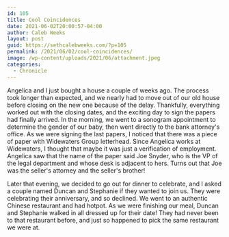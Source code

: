 ```yaml
---
id: 105
title: Cool Coincidences
date: 2021-06-02T20:00:57-04:00
author: Caleb Weeks
layout: post
guid: https://sethcalebweeks.com/?p=105
permalink: /2021/06/02/cool-coincidences/
image: /wp-content/uploads/2021/06/attachment.jpeg
categories:
  - Chronicle
---
```

Angelica and I just bought a house a couple of weeks ago. The process took longer than expected, and we nearly had to move out of our old house before closing on the new one because of the delay. Thankfully, everything worked out with the closing dates, and the exciting day to sign the papers had finally arrived. In the morning, we went to a sonogram appointment to determine the gender of our baby, then went directly to the bank attorney's office. As we were signing the last papers, I noticed that there was a piece of paper with Widewaters Group letterhead. Since Angelica works at Widewaters, I thought that maybe it was just a verification of employment. Angelica saw that the name of the paper said Joe Snyder, who is the VP of the legal department and whose desk is adjacent to hers. Turns out that Joe was the seller's attorney and the seller's brother!

Later that evening, we decided to go out for dinner to celebrate, and I asked a couple named Duncan and Stephanie if they wanted to join us. They were celebrating their anniversary, and so declined. We went to an authentic Chinese restaurant and had hotpot. As we were finishing our meal, Duncan and Stephanie walked in all dressed up for their date! They had never been to that restaurant before, and just so happened to pick the same restaurant we were at.